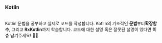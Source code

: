 ### Kotlin
<br>Kotlin 문법을 공부하고 실제로 코드를 작성합니다.
Kotlin의 기초적인 **문법**부터**확장함수**, 그리고 **RxKotlin**까지 학습합니다.
코드에 대한 설명 혹은 잘못된 설명이 있다면 **이슈** 남겨주세요! 🙇‍♀️
